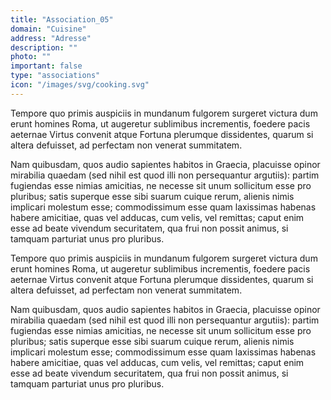 ```yaml
---
title: "Association_05"
domain: "Cuisine"
address: "Adresse"
description: ""
photo: ""
important: false
type: "associations"
icon: "/images/svg/cooking.svg"
---
```


Tempore quo primis auspiciis in mundanum fulgorem surgeret victura dum erunt homines Roma, ut augeretur sublimibus incrementis, foedere pacis aeternae Virtus convenit atque Fortuna plerumque dissidentes, quarum si altera defuisset, ad perfectam non venerat summitatem.

Nam quibusdam, quos audio sapientes habitos in Graecia, placuisse opinor mirabilia quaedam (sed nihil est quod illi non persequantur argutiis): partim fugiendas esse nimias amicitias, ne necesse sit unum sollicitum esse pro pluribus; satis superque esse sibi suarum cuique rerum, alienis nimis implicari molestum esse; commodissimum esse quam laxissimas habenas habere amicitiae, quas vel adducas, cum velis, vel remittas; caput enim esse ad beate vivendum securitatem, qua frui non possit animus, si tamquam parturiat unus pro pluribus.

Tempore quo primis auspiciis in mundanum fulgorem surgeret victura dum erunt homines Roma, ut augeretur sublimibus incrementis, foedere pacis aeternae Virtus convenit atque Fortuna plerumque dissidentes, quarum si altera defuisset, ad perfectam non venerat summitatem.

Nam quibusdam, quos audio sapientes habitos in Graecia, placuisse opinor mirabilia quaedam (sed nihil est quod illi non persequantur argutiis): partim fugiendas esse nimias amicitias, ne necesse sit unum sollicitum esse pro pluribus; satis superque esse sibi suarum cuique rerum, alienis nimis implicari molestum esse; commodissimum esse quam laxissimas habenas habere amicitiae, quas vel adducas, cum velis, vel remittas; caput enim esse ad beate vivendum securitatem, qua frui non possit animus, si tamquam parturiat unus pro pluribus.
